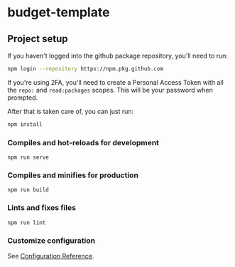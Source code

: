 # budget-template

## Project setup

If you haven't logged into the github package repository, you'll need to run:

```bash
npm login --repository https://npm.pkg.github.com
```

If you're using 2FA, you'll need to create a Personal Access Token with all the `repo:` and `read:packages` scopes.
This will be your password when prompted.

After that is taken care of, you can just run:

```bash
npm install
```

### Compiles and hot-reloads for development
```
npm run serve
```

### Compiles and minifies for production
```
npm run build
```

### Lints and fixes files
```
npm run lint
```

### Customize configuration
See [Configuration Reference](https://cli.vuejs.org/config/).
